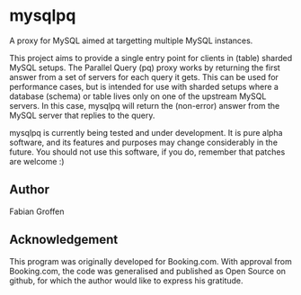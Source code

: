 mysqlpq
=======

A proxy for MySQL aimed at targetting multiple MySQL instances.

This project aims to provide a single entry point for clients in (table)
sharded MySQL setups.  The Parallel Query (pq) proxy works by returning
the first answer from a set of servers for each query it gets.  This can
be used for performance cases, but is intended for use with sharded
setups where a database (schema) or table lives only on one of the
upstream MySQL servers.  In this case, mysqlpq will return the
(non-error) answer from the MySQL server that replies to the query.

mysqlpq is currently being tested and under development.  It is pure
alpha software, and its features and purposes may change considerably in
the future.  You should not use this software, if you do, remember that
patches are welcome :)


Author
------
Fabian Groffen


Acknowledgement
---------------
This program was originally developed for Booking.com.  With approval
from Booking.com, the code was generalised and published as Open Source
on github, for which the author would like to express his gratitude.
